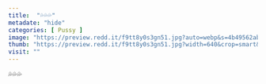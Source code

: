 ```yaml
---
title:  "💦💦💦"
metadate: "hide"
categories: [ Pussy ]
image: "https://preview.redd.it/f9tt8y0s3gn51.jpg?auto=webp&s=4b49562ab378d1ab72ee25f50006e459015ae5a2"
thumb: "https://preview.redd.it/f9tt8y0s3gn51.jpg?width=640&crop=smart&auto=webp&s=955d325a4b687691b133325d68c374f268a07fb5"
visit: ""
---
```

💦💦💦
